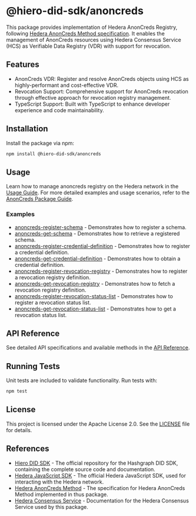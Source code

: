 # @hiero-did-sdk/anoncreds

This package provides implementation of Hedera AnonCreds Registry, following [Hedera AnonCreds Method specification](https://hiero-ledger.github.io/hedera-anoncreds-method/).
It enables the management of AnonCreds resources using Hedera Consensus Service (HCS) as Verifiable Data Registry (VDR) with support for revocation.

## Features

- AnonCreds VDR: Register and resolve AnonCreds objects using HCS as highly-performant and cost-effective VDR.
- Revocation Support: Comprehensive support for AnonCreds revocation through effective approach for revocation registry management.
- TypeScript Support: Built with TypeScript to enhance developer experience and code maintainability.

## Installation

Install the package via npm:

```bash
npm install @hiero-did-sdk/anoncreds
```

## Usage

Learn how to manage anoncreds registry on the Hedera network in the [Usage Guide](https://hiero-ledger.github.io/hiero-did-sdk-js/documentation/latest/03-implementation/components/anoncreds-guide.html).
For more detailed examples and usage scenarios, refer to the [AnonCreds Package Guide](https://hiero-ledger.github.io/hiero-did-sdk-js/documentation/latest/03-implementation/components/anoncreds-guide.html).

### Examples

- [anoncreds-register-schema](../../examples/anoncreds-register-schema.ts) - Demonstrates how to register a schema.
- [anoncreds-get-schema](../../examples/anoncreds-get-schema.ts) - Demonstrates how to retrieve a registered schema.
- [anoncreds-register-credential-definition](../../examples/anoncreds-register-credential-definition.ts) - Demonstrates how to register a credential definition.
- [anoncreds-get-credential-definition](../../examples/anoncreds-get-credential-definition.ts) - Demonstrates how to obtain a credential definition.
- [anoncreds-register-revocation-registry](../../examples/anoncreds-register-revocation-registry.ts) - Demonstrates how to register a revocation registry definition.
- [anoncreds-get-revocation-registry](../../examples/anoncreds-get-revocation-registry.ts) - Demonstrates how to fetch a revocation registry definition.
- [anoncreds-register-revocation-status-list](../../examples/anoncreds-register-revocation-status-list.ts) - Demonstrates how to register a revocation status list.
- [anoncreds-get-revocation-status-list](../../examples/anoncreds-get-revocation-status-list.ts) - Demonstrates how to get a revocation status list.

## API Reference

See detailed API specifications and available methods in the [API Reference](https://hiero-ledger.github.io/hiero-did-sdk-js/documentation/latest/03-implementation/components/anoncreds-api.html).


## Running Tests

Unit tests are included to validate functionality. Run tests with:

```bash
npm test
```

## License

This project is licensed under the Apache License 2.0. See the [LICENSE](LICENSE) file for details.

## References

- [Hiero DID SDK](https://github.com/hiero-ledger/hiero-did-sdk-js) - The official repository for the Hashgraph DID SDK, containing the complete source code and documentation.
- [Hedera JavaScript SDK](https://github.com/hashgraph/hedera-sdk-js) - The official Hedera JavaScript SDK, used for interacting with the Hedera network.
- [Hedera AnonCreds Method](https://hiero-ledger.github.io/hedera-anoncreds-method/) - The specification for Hedera AnonCreds Method implemented in thus package.
- [Hedera Consensus Service](https://docs.hedera.com/hedera/sdks-and-apis/sdks/consensus-service) - Documentation for the Hedera Consensus Service used by this package.
